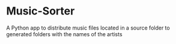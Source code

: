 # Music-Sorter
A Python app to distribute music files located in a source folder to generated folders with the names of the artists
